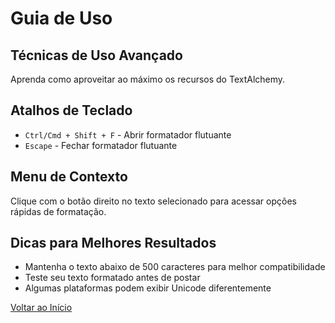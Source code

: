 # Guia de Uso

## Técnicas de Uso Avançado

Aprenda como aproveitar ao máximo os recursos do TextAlchemy.

## Atalhos de Teclado

- `Ctrl/Cmd + Shift + F` - Abrir formatador flutuante
- `Escape` - Fechar formatador flutuante

## Menu de Contexto

Clique com o botão direito no texto selecionado para acessar opções rápidas de formatação.

## Dicas para Melhores Resultados

- Mantenha o texto abaixo de 500 caracteres para melhor compatibilidade
- Teste seu texto formatado antes de postar
- Algumas plataformas podem exibir Unicode diferentemente

[Voltar ao Início](/pt/) 